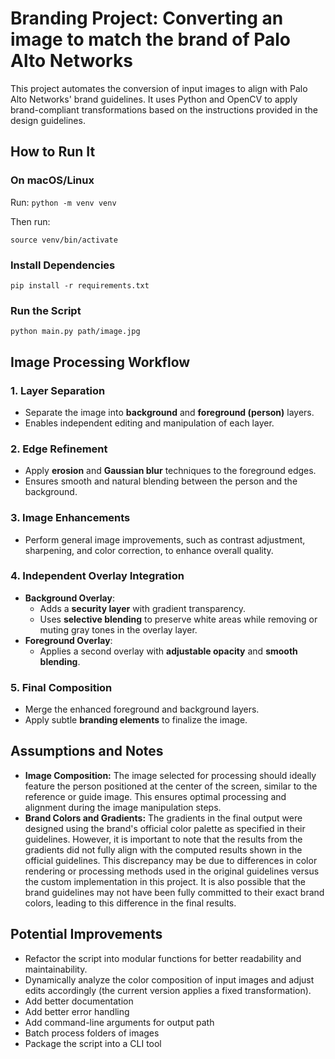 # Branding Project: Converting an image to match the brand of Palo Alto Networks

This project automates the conversion of input images to align with Palo Alto Networks' brand guidelines. It uses Python and OpenCV to apply brand-compliant transformations based on the instructions provided in the design guidelines.


## How to Run It 

### 

### On macOS/Linux

Run:
`python -m venv venv`

Then run:

`source venv/bin/activate`

### Install Dependencies

`pip install -r requirements.txt`

### Run the Script

`python main.py path/image.jpg`


## Image Processing Workflow

### 1. Layer Separation
- Separate the image into **background** and **foreground (person)** layers.
- Enables independent editing and manipulation of each layer.

### 2. Edge Refinement
- Apply **erosion** and **Gaussian blur** techniques to the foreground edges.
- Ensures smooth and natural blending between the person and the background.

### 3. Image Enhancements
- Perform general image improvements, such as contrast adjustment, sharpening, and color correction, to enhance overall quality.

### 4. Independent Overlay Integration
- **Background Overlay**:
  - Adds a **security layer** with gradient transparency.
  - Uses **selective blending** to preserve white areas while removing or muting gray tones in the overlay layer.
- **Foreground Overlay**:
  - Applies a second overlay with **adjustable opacity** and **smooth blending**.

### 5. Final Composition
- Merge the enhanced foreground and background layers.
- Apply subtle **branding elements** to finalize the image.
 

## Assumptions and Notes

* **Image Composition:** The image selected for processing should ideally feature the person positioned at the center of the screen, similar to the reference or guide image. This ensures optimal processing and alignment during the image manipulation steps.
* **Brand Colors and Gradients:** The gradients in the final output were designed using the brand's official color palette as specified in their guidelines. However, it is important to note that the results from the gradients did not fully align with the computed results shown in the official guidelines. This discrepancy may be due to differences in color rendering or processing methods used in the original guidelines versus the custom implementation in this project. It is also possible that the brand guidelines may not have been fully committed to their exact brand colors, leading to this difference in the final results.

## Potential Improvements

* Refactor the script into modular functions for better readability and maintainability.
* Dynamically analyze the color composition of input images and adjust edits accordingly (the current version applies a fixed transformation).
* Add better documentation
* Add better error handling
* Add command-line arguments for output path
* Batch process folders of images
* Package the script into a CLI tool



